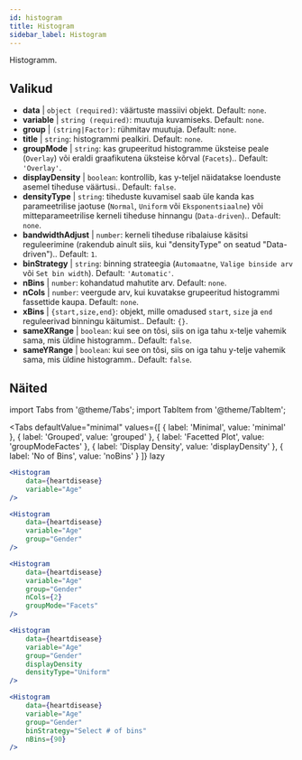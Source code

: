 ```yaml
---
id: histogram
title: Histogram
sidebar_label: Histogram
---
```


Histogramm.

## Valikud

* __data__ | `object (required)`: väärtuste massiivi objekt. Default: `none`.
* __variable__ | `string (required)`: muutuja kuvamiseks. Default: `none`.
* __group__ | `(string|Factor)`: rühmitav muutuja. Default: `none`.
* __title__ | `string`: histogrammi pealkiri. Default: `none`.
* __groupMode__ | `string`: kas grupeeritud histogramme üksteise peale (`Overlay`) või eraldi graafikutena üksteise kõrval (`Facets`).. Default: `'Overlay'`.
* __displayDensity__ | `boolean`: kontrollib, kas y-teljel näidatakse loenduste asemel tiheduse väärtusi.. Default: `false`.
* __densityType__ | `string`: tiheduste kuvamisel saab üle kanda kas parameetrilise jaotuse (`Normal`, `Uniform` või `Eksponentsiaalne`) või mitteparameetrilise kerneli tiheduse hinnangu (`Data-driven`).. Default: `none`.
* __bandwidthAdjust__ | `number`: kerneli tiheduse ribalaiuse käsitsi reguleerimine (rakendub ainult siis, kui "densityType" on seatud "Data-driven").. Default: `1`.
* __binStrategy__ | `string`: binning strateegia (`Automaatne`, `Valige binside arv` või `Set bin width`). Default: `'Automatic'`.
* __nBins__ | `number`: kohandatud mahutite arv. Default: `none`.
* __nCols__ | `number`: veergude arv, kui kuvatakse grupeeritud histogrammi fassettide kaupa. Default: `none`.
* __xBins__ | `{start,size,end}`: objekt, mille omadused `start`, `size` ja `end` reguleerivad binningu käitumist.. Default: `{}`.
* __sameXRange__ | `boolean`: kui see on tõsi, siis on iga tahu x-telje vahemik sama, mis üldine histogramm.. Default: `false`.
* __sameYRange__ | `boolean`: kui see on tõsi, siis on iga tahu y-telje vahemik sama, mis üldine histogramm.. Default: `false`.


## Näited

import Tabs from '@theme/Tabs';
import TabItem from '@theme/TabItem';

<Tabs
    defaultValue="minimal"
    values={[
        { label: 'Minimal', value: 'minimal' },
        { label: 'Grouped', value: 'grouped' },
        { label: 'Facetted Plot', value: 'groupModeFactes' },
        { label: 'Display Density', value: 'displayDensity' },
        { label: 'No of Bins', value: 'noBins' }
    ]}
    lazy
>

<TabItem value="minimal">

```jsx live
<Histogram 
    data={heartdisease} 
    variable="Age"
/>
```

</TabItem>

<TabItem value="grouped">

```jsx live
<Histogram 
    data={heartdisease} 
    variable="Age"
    group="Gender"
/>
```

</TabItem>

<TabItem value="groupModeFactes">

```jsx live
<Histogram 
    data={heartdisease} 
    variable="Age"
    group="Gender"
    nCols={2}
    groupMode="Facets"
/>
```

</TabItem>

<TabItem value="displayDensity">

```jsx live
<Histogram 
    data={heartdisease} 
    variable="Age"
    group="Gender"
    displayDensity 
    densityType="Uniform"
/>
```

</TabItem>

<TabItem value="noBins">

```jsx live
<Histogram 
    data={heartdisease} 
    variable="Age"
    group="Gender"
    binStrategy="Select # of bins"
    nBins={90}
/>
```

</TabItem>

</Tabs>
